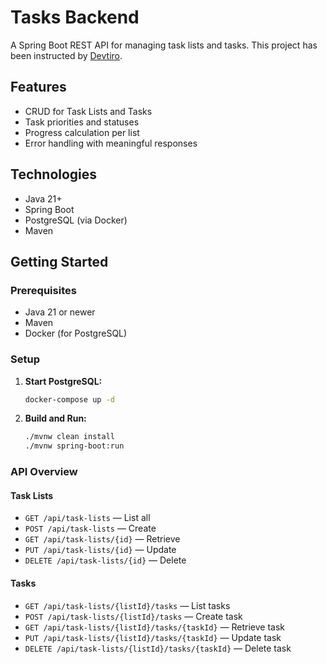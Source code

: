 # Tasks Backend

A Spring Boot REST API for managing task lists and tasks. This project has been instructed by [Devtiro](https://www.youtube.com/@devtiro).

## Features

- CRUD for Task Lists and Tasks
- Task priorities and statuses
- Progress calculation per list
- Error handling with meaningful responses

## Technologies

- Java 21+
- Spring Boot
- PostgreSQL (via Docker)
- Maven

## Getting Started

### Prerequisites

- Java 21 or newer
- Maven
- Docker (for PostgreSQL)

### Setup

1. **Start PostgreSQL:**
   ```sh
   docker-compose up -d
   ```
2. **Build and Run:**
   ```sh
   ./mvnw clean install
   ./mvnw spring-boot:run
   ```

### API Overview

#### Task Lists

- `GET /api/task-lists` — List all
- `POST /api/task-lists` — Create
- `GET /api/task-lists/{id}` — Retrieve
- `PUT /api/task-lists/{id}` — Update
- `DELETE /api/task-lists/{id}` — Delete

#### Tasks

- `GET /api/task-lists/{listId}/tasks` — List tasks
- `POST /api/task-lists/{listId}/tasks` — Create task
- `GET /api/task-lists/{listId}/tasks/{taskId}` — Retrieve task
- `PUT /api/task-lists/{listId}/tasks/{taskId}` — Update task
- `DELETE /api/task-lists/{listId}/tasks/{taskId}` — Delete task